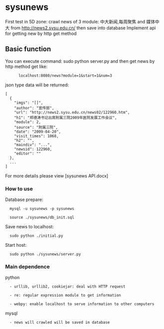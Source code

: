 sysunews
========

First test in 5D zone: crawl news of 3 module: 中大新闻,每周聚焦 and 媒体中大
  from http://news2.sysu.edu.cn/ then save into database
Implement api for getting new by http get method
    
  Basic function
-----------------------------------  
  You can execute command: sudo python server.py
  and then get news by http method get like:
  
          localhost:8080/news?module=1&start=1&num=3
  
  json type data will be returned:        
  
    [
      {
        "imgs": "[]",
        "author": "宣传部",
        "url": "http://news2.sysu.edu.cn/news02/122960.htm",
        "h1": "郑德涛书记出席附属三院2009年医院发展工作会议",
        "module": 2,
        "source": "附属三院",
        "date": "2009-04-20",
        "visit_times": 1068,
        "h2": "",
        "maindiv": "...",
        "newsid": 122960,
        "editor": ""
      },
      ...
    ]
          
  For more details please view [sysunews API.docx]

### How to use
  Database prepare:
  
      mysql -u sysunews -p sysunews
  
      source ./sysunews/db_init.sql
  
  Save news to localhost:
  
      sudo python ./initial.py
      
  Start host:
  
      sudo python ./sysunews/server.py

### Main dependence
  python
  
      - urllib, urllib2, cookiejar: deal with HTTP request
  
      - re: regular expression module to get information
  
      - webpy: enable localhost to serve information to other computers
  
  mysql
  
      - news will crawled will be saved in database
